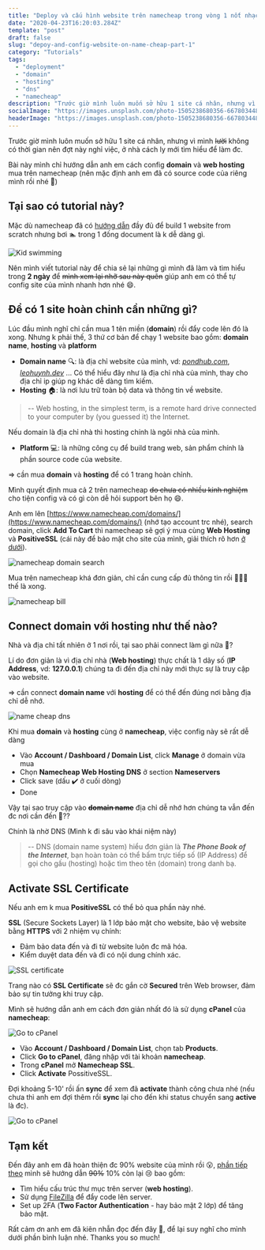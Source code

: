 ```yaml
---
title: "Deploy và cấu hình website trên namecheap trong vòng 1 nốt nhạc [Part 1]"
date: "2020-04-23T16:20:03.284Z"
template: "post"
draft: false
slug: "depoy-and-config-website-on-name-cheap-part-1"
category: "Tutorials"
tags:
  - "deployment"
  - "domain"
  - "hosting"
  - "dns"
  - "namecheap"
description: "Trước giờ mình luôn muốn sở hữu 1 site cá nhân, nhưng vì mình không có thời gian nên đợt này nghỉ việc, ở nhà cách ly mới tìm hiểu để làm đc..."
socialImage: "https://images.unsplash.com/photo-1505238680356-667803448bb6?ixlib=rb-1.2.1&ixid=eyJhcHBfaWQiOjEyMDd9&auto=format&fit=crop&w=2550&q=80"
headerImage: "https://images.unsplash.com/photo-1505238680356-667803448bb6?ixlib=rb-1.2.1&ixid=eyJhcHBfaWQiOjEyMDd9&auto=format&fit=crop&w=2550&q=80"
---
```


Trước giờ mình luôn muốn sở hữu 1 site cá nhân, nhưng vì mình ~~lười~~ không có thời gian nên đợt này nghỉ việc, ở nhà cách ly mới tìm hiểu để làm đc.

Bài này mình chỉ hướng dẫn anh em cách config **domain** và **web hosting** mua trên namecheap (nên mặc định anh em đã có source code của riêng mình rồi nhé 🗿)

## Tại sao có tutorial này?

Mặc dù namecheap đã có [hướng dẫn](https://www.namecheap.com/resource-center/tutorials/building-your-first-website/) đầy đủ để build 1 website from scratch nhưng bơi 🏊 trong 1 đống document là k dễ dàng gì.

![Kid swimming](/media/swim.gif)

Nên mình viết tutorial này để chia sẻ lại những gì mình đã làm và tìm hiểu trong **2 ngày** để ~~mình xem lại nhỡ sau này quên~~ giúp anh em có thể tự config site của mình nhanh hơn nhé 😄.

## Để có 1 site hoàn chỉnh cần những gì?

Lúc đầu mình nghĩ chỉ cần mua 1 tên miền (**domain**) rồi đẩy code lên đó là xong. Nhưng k phải thế, 3 thứ cơ bản để chạy 1 website bao gồm: **domain name**, **hosting** và **platform**
- **Domain name** 🔍: là địa chỉ website của mình, vd: *[pondhub.com](http://www.thepondhub.com/)*, *[leohuynh.dev](https://leohuynh.dev)* ... Có thể hiểu đây như là địa chỉ nhà của mình, thay cho địa chỉ ip giúp ng khác dễ dàng tìm kiếm.
- **Hosting** 🏠: là nơi lưu trữ toàn bộ data và thông tin về website.
> -- Web hosting, in the simplest term, is a remote hard drive connected to your computer by (you guessed it) the Internet.

Nếu domain là địa chỉ nhà thì hosting chính là ngôi nhà của mình.
- **Platform** 💻: là những công cụ để build trang web, sản phẩm chính là phần source code của website.

=> cần mua **domain** và **hosting** để có 1 trang hoàn chỉnh.

Mình quyết định mua cả 2 trên namecheap ~~do chưa có nhiều kinh nghiệm~~ cho tiện config và có gì còn dễ hỏi support bên họ 😄.

Anh em lên [https://www.namecheap.com/domains/](https://www.namecheap.com/domains/) (nhớ tạo account trc nhé), search domain, click **Add To Cart** thì namecheap sẽ gợi ý mua cùng **Web Hosting** và **PositiveSSL** (cái này để bảo mật cho site của mình, giải thích rõ hơn [ở dưới](#activate-ssl-certificate)).

![namecheap domain search](/media/namecheap1.png)

Mua trên namecheap khá đơn giản, chỉ cần cung cấp đủ thông tin rồi 💸💸💸 thế là xong.

![namecheap bill](/media/bill.png)

## Connect domain với hosting như thế nào?
Nhà và địa chỉ tất nhiên ở 1 nơi rồi, tại sao phải connect làm gì nữa 👀?

Lí do đơn giản là vì địa chỉ nhà (**Web hosting**) thực chất là 1 dãy số (**IP Address**, vd: **127.0.0.1**) chúng ta đi đến địa chỉ này mới thực sự là truy cập vào website.

=> cần connect **domain name** với **hosting** để có thể đến đúng nơi bằng địa chỉ dễ nhớ.

![name cheap dns](/media/dns.jpg)

Khi mua **domain** và **hosting** cùng ở **namecheap**, việc config này sẽ rất dễ dàng
- Vào **Account / Dashboard / Domain List**, click **Manage** ở domain vừa mua
- Chọn **Namecheap Web Hosting DNS** ở section **Nameservers**
- Click save (dấu ✔️ ở cuối dòng)
- Done

Vậy tại sao truy cập vào ~~**domain name**~~ địa chỉ dễ nhớ hơn chúng ta vẫn đến đc nơi cần đến 👀??

Chính là nhờ DNS (Mình k đi sâu vào khái niệm này)
> -- DNS (domain name system) hiểu đơn giản là ***The Phone Book of the Internet***, bạn hoàn toàn có thể bấm trực tiếp số (IP Address) để gọi cho gấu (hosting) hoặc tìm theo tên (domain) trong danh bạ.

## Activate SSL Certificate
Nếu anh em k mua **PositiveSSL** có thể bỏ qua phần này nhé.

**SSL** (Secure Sockets Layer) là 1 lớp bảo mật cho website, bảo vệ website bằng **HTTPS** với 2 nhiệm vụ chính:
- Đảm bảo data đến và đi từ website luôn đc mã hóa.
- Kiểm duyệt data đến và đi có nội dung chính xác.

![SSL certificate](/media/https.png)

Trang nào có **SSL Certificate** sẽ đc gắn cờ **Secured** trên Web browser, đảm bảo sự tin tưởng khi truy cập.

Mình sẽ hướng dẫn anh em cách đơn giản nhất đó là sử dụng **cPanel** của **namecheap**:

![Go to cPanel](/media/cpanel.png)

- Vào **Account / Dashboard / Domain List**, chọn tab **Products**.
- Click **Go to cPanel**, đăng nhập với tài khoản **namecheap**.
- Trong **cPanel** mở **Namecheap SSL**.
- Click **Activate** PossitiveSSL.

Đợi khoảng 5-10' rồi ấn **sync** để xem đã **activate** thành công chưa nhé (nếu chưa thì anh em đợi thêm rồi **sync** lại cho đến khi status chuyển sang **active** là đc).

![Go to cPanel](/media/cpanel3.png)

## Tạm kết

Đến đây anh em đã hoàn thiện đc 90% website của mình rồi 😮, [phần tiếp theo](/posts/deploy-and-config-website-on-namecheap-part-2) mình sẽ hướng dẫn ~~90%~~ 10% còn lại 😢 bao gồm:
- Tìm hiểu cấu trúc thư mục trên server (**web hosting**).
- Sử dụng [FileZilla](https://filezilla-project.org/) để đẩy code lên server.
- Set up 2FA (**Two Factor Authentication** - hay bảo mật 2 lớp) để tăng bảo mật.

Rất cảm ơn anh em đã kiên nhẫn đọc đến đây 🙏, để lại suy nghĩ cho mình dưới phần bình luận nhé. Thanks you so much!
